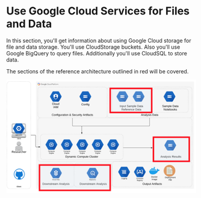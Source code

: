 # Use Google Cloud Services for Files and Data

In this section, you'll get information about using Google Cloud storage for file and data storage.  You'll use CloudStorage buckets.  Also you'll use Google BigQuery to query files.  Additionally you'll use CloudSQL to store data.

The sections of the reference architecture outlined in red will be covered.

[![gcp-files](/images/files.png)]()